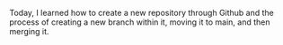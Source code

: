 Today, I learned how to create a new repository through Github and the process of creating a new branch within it, moving it to main, and then merging it.
